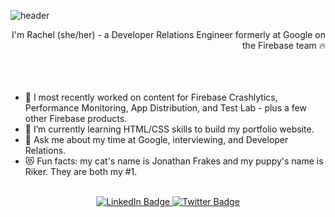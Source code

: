 ![header](https://capsule-render.vercel.app/api?type=slice&reversal=true&color=99bdd2&height=200&text=RACHEL%20COLLINS&fontAlign=30&rotate=-13&fontAlignY=25&descAlign=30.&descAlignY=44&fontSize=50)

<div align=right>I'm Rachel (she/her) - a Developer Relations Engineer formerly at Google on the Firebase team 🔥</div>
<br/><br/><br/>

- 🔭 I most recently worked on content for Firebase Crashlytics, Performance Monitoring, App Distribution, and Test Lab - plus a few other Firebase products.
- 🌱 I’m currently learning HTML/CSS skills to build my portfolio website.
- 💬 Ask me about my time at Google, interviewing, and Developer Relations.
- 😻 Fun facts: my cat's name is Jonathan Frakes and my puppy's name is Riker. They are both my #1.

<br/>

<div align=center id="badges">
  <a href="https://www.linkedin.com/in/rachel-collins-10baaa99/">
    <img src="https://img.shields.io/badge/LinkedIn-blue?style=for-the-badge&logo=linkedin&logoColor=white" alt="LinkedIn Badge"/>
  </a>
  <a href="https://twitter.com/rachelatgoogle">
    <img src="https://img.shields.io/badge/Twitter-blue?style=for-the-badge&logo=twitter&logoColor=white" alt="Twitter Badge"/>
  </a>
</div>
